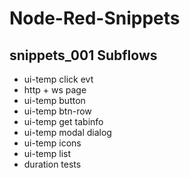 # Node-Red-Snippets
## snippets_001 Subflows
- ui-temp click evt
- http + ws page
- ui-temp button
- ui-temp btn-row
- ui-temp get tabinfo
- ui-temp modal dialog
- ui-temp icons
- ui-temp list
- duration tests
